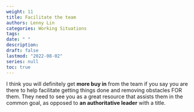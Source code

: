 ```yaml
---
weight: 11
title: Facilitate the team
authors: Lenny Lin
categories: Working Situations
tags:
date: " "
description: 
draft: false
lastmod: "2022-08-02"
series: null
toc: true
---
```


I think you will definitely get **more buy in** from the team if you say you are there to help facilitate getting things done and removing obstacles FOR them. They need to see you as a great resource that assists them in the common goal, as opposed to **an authoritative leader** with a title.

